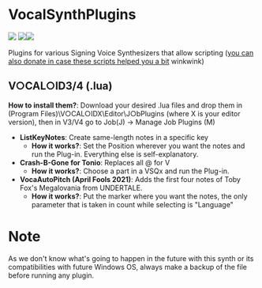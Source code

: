 # VocalSynthPlugins
![](https://img.shields.io/badge/number%20of%20plugins-3-lightgrey) ![](https://img.shields.io/badge/intended%20for-VOCALOID3-FFFFFF)![](https://img.shields.io/badge/-VOCALOID4-000000)

Plugins for various Signing Voice Synthesizers that allow scripting ([you can also donate in case these scripts helped you a bit](https://ko-fi.com/osformula) winkwink)

## V○CAL○ID3/4 (.lua)
**How to install them?**: Download your desired .lua files and drop them in (Program Files)\V○CAL○IDX\Editor\J○bPlugins (where X is your editor version), then in V3/V4 go to Job(J) -> Manage Job Plugins (M)
* **ListKeyNotes**: Create same-length notes in a specific key
  * **How it works?**: Set the Position wherever you want the notes and run the Plug-in. Everything else is self-explanatory.
* **Crash-B-Gone for Tonio**: Replaces all @ for V
  * **How it works?**: Choose a part in a VSQx and run the Plug-in.
* **VocaAutoPitch (April Fools 2021)**: Adds the first four notes of Toby Fox's Megalovania from UNDERTALE.
  * **How it works?**: Put the marker where you want the notes, the only parameter that is taken in count while selecting is "Language"

# Note
As we don't know what's going to happen in the future with this synth or its compatibilities with future Windows OS, always make a backup of the file before running any plugin.
